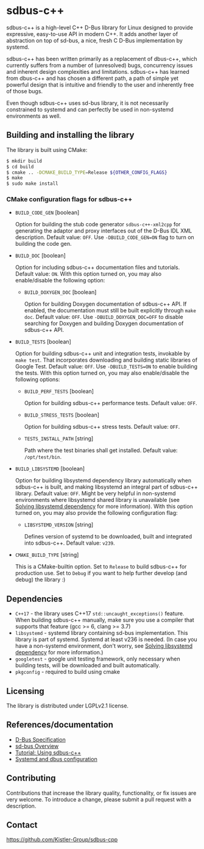 sdbus-c++
=========

sdbus-c++ is a high-level C++ D-Bus library for Linux designed to provide expressive, easy-to-use API in modern C++. It adds another layer of abstraction on top of sd-bus, a nice, fresh C D-Bus implementation by systemd.

sdbus-c++ has been written primarily as a replacement of dbus-c++, which currently suffers from a number of (unresolved) bugs, concurrency issues and inherent design complexities and limitations. sdbus-c++ has learned from dbus-c++ and has chosen a different path, a path of simple yet powerful design that is intuitive and friendly to the user and inherently free of those bugs.

Even though sdbus-c++ uses sd-bus library, it is not necessarily constrained to systemd and can perfectly be used in non-systemd environments as well.

Building and installing the library
-----------------------------------

The library is built using CMake:

```bash
$ mkdir build
$ cd build
$ cmake .. -DCMAKE_BUILD_TYPE=Release ${OTHER_CONFIG_FLAGS}
$ make
$ sudo make install
```

### CMake configuration flags for sdbus-c++

* `BUILD_CODE_GEN` [boolean]

  Option for building the stub code generator `sdbus-c++-xml2cpp` for generating the adaptor and proxy interfaces out of the D-Bus IDL XML description. Default value: `OFF`. Use `-DBUILD_CODE_GEN=ON` flag to turn on building the code gen.

* `BUILD_DOC` [boolean]

  Option for including sdbus-c++ documentation files and tutorials. Default value: `ON`. With this option turned on, you may also enable/disable the following option:

    * `BUILD_DOXYGEN_DOC` [boolean]

      Option for building Doxygen documentation of sdbus-c++ API. If enabled, the documentation must still be built explicitly through `make doc`. Default value: `OFF`. Use `-DBUILD_DOXYGEN_DOC=OFF` to disable searching for Doxygen and building Doxygen documentation of sdbus-c++ API.

* `BUILD_TESTS` [boolean]

  Option for building sdbus-c++ unit and integration tests, invokable by `make test`. That incorporates downloading and building static libraries of Google Test. Default value: `OFF`. Use `-DBUILD_TESTS=ON` to enable building the tests. With this option turned on, you may also enable/disable the following options:

    * `BUILD_PERF_TESTS` [boolean]

      Option for building sdbus-c++ performance tests. Default value: `OFF`.

    * `BUILD_STRESS_TESTS` [boolean]

      Option for building sdbus-c++ stress tests. Default value: `OFF`.

    * `TESTS_INSTALL_PATH` [string]

      Path where the test binaries shall get installed. Default value: `/opt/test/bin`.

* `BUILD_LIBSYSTEMD` [boolean]

  Option for building libsystemd dependency library automatically when sdbus-c++ is built, and making libsystemd an integral part of sdbus-c++ library. Default value: `OFF`. Might be very helpful in non-systemd environments where libsystemd shared library is unavailable (see [Solving libsystemd dependency](docs/using-sdbus-c++.md#solving-libsystemd-dependency) for more information). With this option turned on, you may also provide the following configuration flag:

    * `LIBSYSTEMD_VERSION` [string]

      Defines version of systemd to be downloaded, built and integrated into sdbus-c++. Default value: `v239`.

* `CMAKE_BUILD_TYPE` [string]

  This is a CMake-builtin option. Set to `Release` to build sdbus-c++ for production use. Set to `Debug` if you want to help further develop (and debug) the library :)

Dependencies
------------

* `C++17` - the library uses C++17 `std::uncaught_exceptions()` feature. When building sdbus-c++ manually, make sure you use a compiler that supports that feature (gcc >= 6, clang >= 3.7)
* `libsystemd` - systemd library containing sd-bus implementation. This library is part of systemd. Systemd at least v236 is needed. (In case you have a non-systemd environment, don't worry, see [Solving libsystemd dependency](docs/using-sdbus-c++.md#solving-libsystemd-dependency) for more information.)
* `googletest` - google unit testing framework, only necessary when building tests, will be downloaded and built automatically.
* `pkgconfig` - required to build using cmake

Licensing
---------

The library is distributed under LGPLv2.1 license.

References/documentation
------------------------

* [D-Bus Specification](https://dbus.freedesktop.org/docs/dbus-specification.html)
* [sd-bus Overview](http://0pointer.net/blog/the-new-sd-bus-api-of-systemd.html)
* [Tutorial: Using sdbus-c++](docs/using-sdbus-c++.md)
* [Systemd and dbus configuration](docs/systemd-dbus-config.md)

Contributing
------------

Contributions that increase the library quality, functionality, or fix issues are very welcome. To introduce a change, please submit a pull request with a description.

Contact
-------

https://github.com/Kistler-Group/sdbus-cpp
